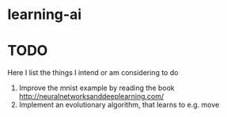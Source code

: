 # learning-ai
# TODO
Here I list the things I intend or am considering to do
1. Improve the mnist example by reading the book http://neuralnetworksanddeeplearning.com/
2. Implement an evolutionary algorithm, that learns to e.g. move
